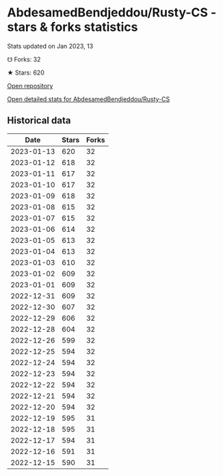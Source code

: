 # AbdesamedBendjeddou/Rusty-CS - stars & forks statistics

Stats updated on Jan 2023, 13

☋ Forks: 32

★ Stars: 620

[Open repository](https://github.com/AbdesamedBendjeddou/Rusty-CS)

[Open detailed stats for AbdesamedBendjeddou/Rusty-CS](https://reviewgithub.com/rep/AbdesamedBendjeddou/Rusty-CS)

## Historical data
| Date | Stars | Forks |
|------|-------|-------|
| 2023-01-13 | 620 | 32 | 
| 2023-01-12 | 618 | 32 | 
| 2023-01-11 | 617 | 32 | 
| 2023-01-10 | 617 | 32 | 
| 2023-01-09 | 618 | 32 | 
| 2023-01-08 | 615 | 32 | 
| 2023-01-07 | 615 | 32 | 
| 2023-01-06 | 614 | 32 | 
| 2023-01-05 | 613 | 32 | 
| 2023-01-04 | 613 | 32 | 
| 2023-01-03 | 610 | 32 | 
| 2023-01-02 | 609 | 32 | 
| 2023-01-01 | 609 | 32 | 
| 2022-12-31 | 609 | 32 | 
| 2022-12-30 | 607 | 32 | 
| 2022-12-29 | 606 | 32 | 
| 2022-12-28 | 604 | 32 | 
| 2022-12-26 | 599 | 32 | 
| 2022-12-25 | 594 | 32 | 
| 2022-12-24 | 594 | 32 | 
| 2022-12-23 | 594 | 32 | 
| 2022-12-22 | 594 | 32 | 
| 2022-12-21 | 594 | 32 | 
| 2022-12-20 | 594 | 32 | 
| 2022-12-19 | 595 | 31 | 
| 2022-12-18 | 595 | 31 | 
| 2022-12-17 | 594 | 31 | 
| 2022-12-16 | 591 | 31 | 
| 2022-12-15 | 590 | 31 | 

